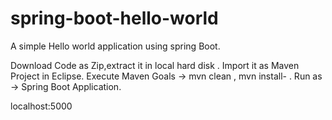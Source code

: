 # spring-boot-hello-world
A simple Hello world application using spring Boot.

Download Code as Zip,extract it in local hard disk .
Import it as Maven Project in Eclipse.
Execute Maven Goals -> mvn clean , mvn install- .
Run as -> Spring Boot Application.

localhost:5000
